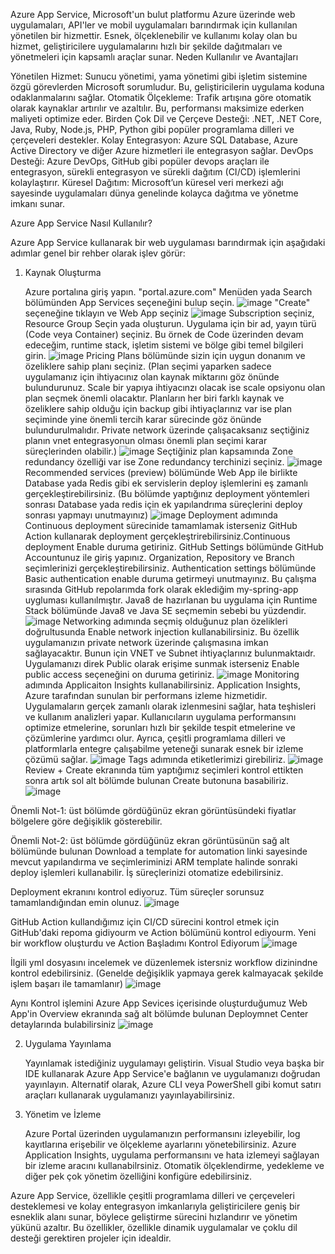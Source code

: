 Azure App Service, Microsoft'un bulut platformu Azure üzerinde web uygulamaları, API'ler ve mobil uygulamaları barındırmak için kullanılan yönetilen bir hizmettir. Esnek, ölçeklenebilir ve kullanımı kolay olan bu hizmet, geliştiricilere uygulamalarını hızlı bir şekilde dağıtmaları ve yönetmeleri için kapsamlı araçlar sunar.
Neden Kullanılır ve Avantajları

  Yönetilen Hizmet: Sunucu yönetimi, yama yönetimi gibi işletim sistemine özgü görevlerden Microsoft sorumludur. Bu, geliştiricilerin uygulama koduna odaklanmalarını sağlar.
  Otomatik Ölçekleme: Trafik artışına göre otomatik olarak kaynaklar artırılır ve azaltılır. Bu, performansı maksimize ederken maliyeti optimize eder.
  Birden Çok Dil ve Çerçeve Desteği: .NET, .NET Core, Java, Ruby, Node.js, PHP, Python gibi popüler programlama dilleri ve çerçeveleri destekler.
  Kolay Entegrasyon: Azure SQL Database, Azure Active Directory ve diğer Azure hizmetleri ile entegrasyon sağlar.
  DevOps Desteği: Azure DevOps, GitHub gibi popüler devops araçları ile entegrasyon, sürekli entegrasyon ve sürekli dağıtım (CI/CD) işlemlerini kolaylaştırır.
  Küresel Dağıtım: Microsoft’un küresel veri merkezi ağı sayesinde uygulamaları dünya genelinde kolayca dağıtma ve yönetme imkanı sunar.

Azure App Service Nasıl Kullanılır?

Azure App Service kullanarak bir web uygulaması barındırmak için aşağıdaki adımlar genel bir rehber olarak işlev görür:
1. Kaynak Oluşturma

   Azure portalına giriş yapın. "portal.azure.com" 
   Menüden yada Search bölümünden App Services seçeneğini bulup seçin.
   ![image](https://github.com/EmreOzanMemis/AzureAppServices/assets/63871298/f05d280e-08b8-4830-864d-8d5b2cd93c2e)
   "Create" seçeneğine tıklayın ve Web App seçiniz
   ![image](https://github.com/EmreOzanMemis/AzureAppServices/assets/63871298/5b618e5c-1e8a-4aec-b123-dd7a7897d045)
   Subscription seçiniz, Resource Group Seçin yada oluşturun. Uygulama için bir ad, yayın türü (Code veya Container) seçiniz. Bu örnek de Code üzerinden devam edeceğim, runtime stack, işletim sistemi ve bölge gibi temel bilgileri girin.
   ![image](https://github.com/EmreOzanMemis/AzureAppServices/assets/63871298/5cc40f68-f9b8-4480-96c6-9443ed3ddac3)
   Pricing Plans bölümünde sizin için uygun donanım ve özeliklere sahip planı seçiniz. (Plan seçimi yaparken sadece uygulamanız için ihtiyacınız olan kaynak miktarını göz önünde bulundurunuz. Scale bir yapıya ihtiyacınzı olacak ise scale opsiyonu olan plan seçmek önemli olacaktır. Planların her biri farklı kaynak ve özeliklere sahip olduğu için backup gibi ihtiyaçlarınız var ise plan seçiminde yine önemli tercih karar sürecinde göz önünde bulundurulmalıdır. Private network üzerinde çalışacaksanız seçtiğiniz planın vnet entegrasyonun olması önemli plan seçimi karar süreçlerinden olabilir.)
   ![image](https://github.com/EmreOzanMemis/AzureAppServices/assets/63871298/921c3d22-6a47-493e-a9da-433844c9d660)
   Seçtiğiniz plan kapsamında Zone redundancy özelliği var ise Zone redundancy terchinizi seçiniz.
   ![image](https://github.com/EmreOzanMemis/AzureAppServices/assets/63871298/fe1dd037-437d-4655-9ce0-d0c98a33446c)
   Recommended services (preview) bölümünde Web App ile birlikte Database yada Redis gibi ek servislerin deploy işlemlerini eş zamanlı gerçekleştirebilirsiniz. (Bu bölümde yaptığınız deployment yöntemleri sonrası Database yada redis için ek yapılandrıma süreçlerini deploy sonrası yapmayı unutmayınız)
   ![image](https://github.com/EmreOzanMemis/AzureAppServices/assets/63871298/16abf975-94ae-4878-8cb3-197aab091ab1)
   Deployment adımında Continuous deployment sürecinide tamamlamak isterseniz GitHub Action kullanarak deployment gerçekleştrirebilirsiniz.Continuous deployment Enable duruma getiriniz. GitHub Settings bölümünde GitHub Accountunuz ile giriş yapınız. Organization, Repository ve Branch seçimlerinizi gerçekleştirebilirsiniz. Authentication settings bölümünde Basic authentication enable duruma getirmeyi unutmayınız.
   Bu çalışma sırasında GitHub repolarımda fork olarak eklediğim my-spring-app uygluması kullanılmıştır. Java8 de hazırlanan bu uygulama için Runtime Stack bölümünde Java8 ve Java SE seçmemin sebebi bu yüzdendir.  
   ![image](https://github.com/EmreOzanMemis/AzureAppServices/assets/63871298/c53d25e0-3344-406f-8f6e-d6b2fcaa6e40)
   Networking adımında seçmiş olduğunuz plan özelikleri doğrultusunda Enable network injection kullanabilirsiniz. Bu özellik uygulamanızın private network üzerinde çalışmasına imkan sağlayacaktır. Bunun için VNET ve Subnet ihtiyaçlarınız bulunmaktaıdr. Uygulamanızı direk Public olarak erişime sunmak isterseniz Enable public access seçeneğini on duruma getiriniz.
   ![image](https://github.com/EmreOzanMemis/AzureAppServices/assets/63871298/df8987de-0284-4506-ae10-cbe2c8fd88d9)
   Monitoring adımında Applicaiton Insights kullanabilirsiniz. Application Insights, Azure tarafından sunulan bir performans izleme hizmetidir. Uygulamaların gerçek zamanlı olarak izlenmesini sağlar, hata teşhisleri ve kullanım analizleri yapar. Kullanıcıların uygulama performansını optimize etmelerine, sorunları hızlı bir şekilde tespit etmelerine ve çözümlerine yardımcı olur. Ayrıca, çeşitli programlama dilleri ve platformlarla entegre çalışabilme yeteneği sunarak esnek bir izleme çözümü sağlar.
   ![image](https://github.com/EmreOzanMemis/AzureAppServices/assets/63871298/289b9f54-65e9-4129-8ce5-d2c94cd04027)
   Tags adımında etiketlerimizi girebiliriz.
   ![image](https://github.com/EmreOzanMemis/AzureAppServices/assets/63871298/316cb5a7-7def-4e42-a8d7-311650fc19f7)
   Review + Create ekranında tüm yaptığımız seçimleri kontrol ettikten sonra artık sol alt bölümde bulunan Create butonuna basabiliriz.
   ![image](https://github.com/EmreOzanMemis/AzureAppServices/assets/63871298/be000e8e-6ea8-434a-9614-9e9cf55bde0f)

Önemli Not-1: üst bölümde gördüğünüz ekran görüntüsündeki fiyatlar bölgelere göre değişiklik gösterebilir.

Önemli Not-2: üst bölümde gördüğünüz ekran görüntüsünün sağ alt bölümünde bulunan Download a template for automation linki sayesinde mevcut yapılandırma ve seçimleriminizi ARM template halinde sonraki deploy işlemleri kullanabilir. İş süreçlerinizi otomatize edebilirsiniz. 

   Deployment ekranını kontrol ediyoruz. Tüm süreçler sorunsuz tamamlandığından emin olunuz.
   ![image](https://github.com/EmreOzanMemis/AzureAppServices/assets/63871298/de622bea-60b5-4d47-9028-31030d3f289e)

   GitHub Action kullandığımız için CI/CD sürecini kontrol etmek için GitHub'daki repoma gidiyourm ve Action bölümünü kontrol ediyourm. Yeni bir workflow oluşturdu ve Action Başladımı Kontrol Ediyorum
   ![image](https://github.com/EmreOzanMemis/AzureAppServices/assets/63871298/8c2a0547-056b-4710-ab54-860a51daae49)

   İlgili yml dosyasını incelemek ve düzenlemek istersniz workflow dizinindne kontrol edebilirsiniz. (Genelde değişiklik yapmaya gerek kalmayacak şekilde işlem başarı ile tamamlanır)
   ![image](https://github.com/user-attachments/assets/69570686-f395-47cc-80b4-86f276a84daa)

   Aynı Kontrol işlemini Azure App Sevices içerisinde oluşturduğumuz Web App'in Overview ekranında sağ alt bölümde bulunan Deploymnet Center detaylarında bulabilirsiniz
   ![image](https://github.com/EmreOzanMemis/AzureAppServices/assets/63871298/bf665759-51a5-4c20-9325-febd4bae8266)

2. Uygulama Yayınlama

   Yayınlamak istediğiniz uygulamayı geliştirin.
   Visual Studio veya başka bir IDE kullanarak Azure App Service'e bağlanın ve uygulamanızı doğrudan yayınlayın.
   Alternatif olarak, Azure CLI veya PowerShell gibi komut satırı araçları kullanarak uygulamanızı yayınlayabilirsiniz.

3. Yönetim ve İzleme

   Azure Portal üzerinden uygulamanızın performansını izleyebilir, log kayıtlarına erişebilir ve ölçekleme ayarlarını yönetebilirsiniz. Azure Application Insights, uygulama performansını ve hata izlemeyi sağlayan bir izleme aracını kullanabilrsiniz. 
   Otomatik ölçeklendirme, yedekleme ve diğer pek çok yönetim özelliğini konfigüre edebilirsiniz. 

Azure App Service, özellikle çeşitli programlama dilleri ve çerçeveleri desteklemesi ve kolay entegrasyon imkanlarıyla geliştiricilere geniş bir esneklik alanı sunar, böylece geliştirme sürecini hızlandırır ve yönetim yükünü azaltır. Bu özellikler, özellikle dinamik uygulamalar ve çoklu dil desteği gerektiren projeler için idealdir.
